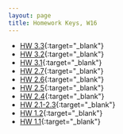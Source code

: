 ```yaml
---
layout: page
title: Homework Keys, W16
---
```


<!--

* [HW 6.2](HW_6_2_noPrint.pdf){:target="_blank"}
* [HW 6.1](HW_6_1_noPrint.pdf){:target="_blank"}
* [HW 5.3](HW_5_3_noPrint.pdf){:target="_blank"}
* [HW 5.1-5.2](HW_5_1_2_noPrint.pdf){:target="_blank"}
* [HW 4.6](HW_4_6_noPrint.pdf){:target="_blank"}
* [HW 4.4-4.5](HW_4_4_5_noPrint.pdf){:target="_blank"}
* [HW 4.2-4.3](HW_4_2_3_noPrint.pdf){:target="_blank"}
* [HW 4.1](HW_4_1_noPrint.pdf){:target="_blank"}
-->

* [HW 3.3](HW3_3a_noPrint.pdf){:target="_blank"} 
* [HW 3.2](HW3_2_noPrint.pdf){:target="_blank"}
* [HW 3.1](HW3_1_noPrint.pdf){:target="_blank"}
* [HW 2.7](HW2_7_noPrint.pdf){:target="_blank"}
* [HW 2.6](HW2_6_noPrint.pdf){:target="_blank"}
* [HW 2.5](HW2_5_noPrint.pdf){:target="_blank"}
* [HW 2.4](HW2_4_noPrint.pdf){:target="_blank"}
* [HW 2.1-2.3](HW2_1_3_noPrint.pdf){:target="_blank"}
* [HW 1.2](HW1_2_noPrint.pdf){:target="_blank"}
* [HW 1.1](HW1_1_noPrint.pdf){:target="_blank"}
